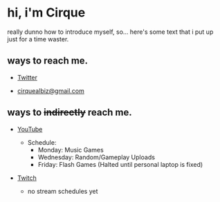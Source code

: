 # hi, i'm Cirque

really dunno how to introduce myself, so... here's some text that i put up just for a time waster.

## ways to reach me.
* [Twitter](https://twitter.com/cirquealvis)

* <cirquealbiz@gmail.com>

## ways to ~~indirectly~~ reach me.
* [YouTube](https://youtube.com/CirqueAlvis)
  - Schedule:
    - Monday: Music Games
    - Wednesday: Random/Gameplay Uploads
    - Friday: Flash Games (Halted until personal laptop is fixed)
    
* [Twitch](https://twitch.com/cirquealvis)
  - no stream schedules yet
